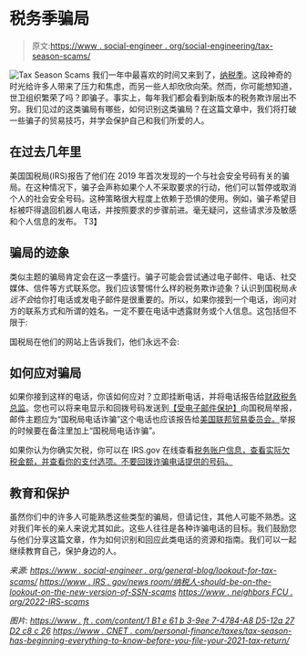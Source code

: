 # 税务季骗局

> 原文:[https://www . social-engineer . org/social-engineering/tax-season-scams/](https://www.social-engineer.org/social-engineering/tax-season-scams/)

![Tax Season Scams](../Images/d860197604e3d82f537ae8edd2e9e155.png)
我们一年中最喜欢的时间又来到了，[纳税季](https://www.social-engineer.org/general-blog/lookout-for-tax-scams/)。这段神奇的时光给许多人带来了压力和焦虑，而另一些人却欣欣向荣。然而，你可能想知道，世卫组织繁荣了吗？即骗子。事实上，每年我们都会看到新版本的税务欺诈层出不穷。我们见过的这类骗局有哪些，如何识别这类骗局？在这篇文章中，我们将打破一些骗子的贸易技巧，并学会保护自己和我们所爱的人。

## 在过去几年里

美国国税局(IRS)报告了他们在 2019 年首次发现的一个与社会安全号码有关的骗局。在这种情况下，骗子会声称如果个人不采取要求的行动，他们可以暂停或取消个人的社会安全号码。这种策略很大程度上依赖于恐惧的使用。例如，骗子希望目标被吓得退回机器人电话，并按照要求的步骤前进。毫无疑问，这些请求涉及敏感和个人信息的发布。
T3】

## 骗局的迹象

类似主题的骗局肯定会在这一季盛行。骗子可能会尝试通过电子邮件、电话、社交媒体、信件等方式联系您。我们应该警惕什么样的税务欺诈迹象？认识到国税局*永远不会*给你打电话或发电子邮件是很重要的。所以，如果你接到一个电话，询问对方的联系方式和所谓的姓名。一定不要在电话中透露财务或个人信息。这包括但不限于:

国税局在他们的网站上告诉我们，他们永远不会:

## 如何应对骗局

如果你接到这样的电话，你该如何应对？立即挂断电话，并将电话报告给[财政税务总监](https://www.treasury.gov/tigta/reportcrime_misconduct.shtml)。您也可以将来电显示和回拨号码发送到[【受电子邮件保护】](/cdn-cgi/l/email-protection)向国税局举报，邮件主题应为“国税局电话诈骗”这个电话也应该报告给[美国联邦贸易委员会。](https://reportfraud.ftc.gov/#/?orgcode=IRS)举报的时候要在备注里加上“国税局电话诈骗”。

如果你认为你确实欠税，你可以在 IRS.gov 在线查看[税务账户信息，查看实际欠税金额，并查看你的支付选项。不要回拨诈骗电话提供的号码。](https://www.irs.gov/payments/your-online-account)

## 教育和保护

虽然你们中的许多人可能熟悉这些类型的骗局，但请记住，其他人可能不熟悉。这对我们年长的亲人来说尤其如此。这些人往往是各种诈骗电话的目标。我们鼓励您与他们分享这篇文章，作为如何识别和回应此类电话的资源和指南。我们可以一起继续教育自己，保护身边的人。

*来源:*
*[https://www . social-engineer . org/general-blog/lookout-for-tax-scams/](https://www.social-engineer.org/general-blog/lookout-for-tax-scams/)*
*[https://www . IRS . gov/news room/纳税人-should-be-on-the-lookout-on-the-new-version-of-SSN-scams](https://www.irs.gov/newsroom/taxpayers-should-be-on-the-lookout-for-new-version-of-ssn-scam)*
*[https://www . neighbors FCU . org/2022-IRS-scams](https://www.neighborsfcu.org/2022-irs-scams-and-how-to-avoid-them/)*

*图片:*
*[https://www . ft . com/content/1 B1 e 61 b 3-9ee 7-4784-A8 D5-12a 27 D2 c8 c 26](https://www.ft.com/content/1b1e61b3-9ee7-4784-a8d5-12a27d2c8c26)*
*[https://www . CNET . com/personal-finance/taxes/tax-season-has-beginning-everything-to-know-before-you-file-your-2021-tax-return/](https://www.cnet.com/personal-finance/taxes/tax-season-has-begun-everything-to-know-before-you-file-your-2021-tax-return/)*